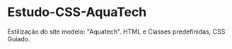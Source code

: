 # Estudo-CSS-AquaTech
Estilização do site modelo: "Aquatech". HTML e Classes predefinidas, CSS Guiado.
